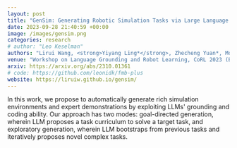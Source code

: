 ```yaml
---
layout: post
title: "GenSim: Generating Robotic Simulation Tasks via Large Language Models"
date: 2023-09-28 21:40:59 +00:00
image: /images/gensim.png
categories: research
# author: "Leo Keselman"
authors: "Lirui Wang, <strong>Yiyang Ling*</strong>, Zhecheng Yuan*, Mohit Shridhar, Chen Bao, Yuzhe Qin, Bailin Wang, Huazhe Xu, Xiaolong Wang"
venue: "Workshop on Language Grounding and Robot Learning, CoRL 2023 (Best Paper) \n International Conference on Learning Representations (ICLR), 2024 (Spotlight)"
arxiv: https://arxiv.org/abs/2310.01361
# code: https://github.com/leonidk/fmb-plus
website: https://liruiw.github.io/gensim/
---
```

In this work, we propose to automatically generate rich simulation environments and expert demonstrations by exploiting LLMs' grounding and coding ability. Our approach has two modes: goal-directed generation, wherein LLM proposes a task curriculum to solve a target task, and exploratory generation, wherein LLM bootstraps from previous tasks and iteratively proposes novel complex tasks.